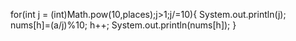 for(int j = (int)Math.pow(10,places);j>1;j/=10){
      System.out.println(j);
      nums[h]=(a/j)%10;
      h++;
       System.out.println(nums[h]);
    }